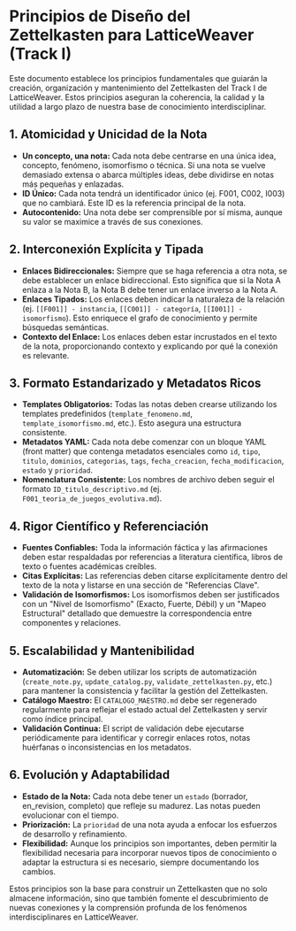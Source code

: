 # Principios de Diseño del Zettelkasten para LatticeWeaver (Track I)

Este documento establece los principios fundamentales que guiarán la creación, organización y mantenimiento del Zettelkasten del Track I de LatticeWeaver. Estos principios aseguran la coherencia, la calidad y la utilidad a largo plazo de nuestra base de conocimiento interdisciplinar.

## 1. Atomicidad y Unicidad de la Nota

-   **Un concepto, una nota:** Cada nota debe centrarse en una única idea, concepto, fenómeno, isomorfismo o técnica. Si una nota se vuelve demasiado extensa o abarca múltiples ideas, debe dividirse en notas más pequeñas y enlazadas.
-   **ID Único:** Cada nota tendrá un identificador único (ej. F001, C002, I003) que no cambiará. Este ID es la referencia principal de la nota.
-   **Autocontenido:** Una nota debe ser comprensible por sí misma, aunque su valor se maximice a través de sus conexiones.

## 2. Interconexión Explícita y Tipada

-   **Enlaces Bidireccionales:** Siempre que se haga referencia a otra nota, se debe establecer un enlace bidireccional. Esto significa que si la Nota A enlaza a la Nota B, la Nota B debe tener un enlace inverso a la Nota A.
-   **Enlaces Tipados:** Los enlaces deben indicar la naturaleza de la relación (ej. `[[F001]] - instancia`, `[[C001]] - categoría`, `[[I001]] - isomorfismo`). Esto enriquece el grafo de conocimiento y permite búsquedas semánticas.
-   **Contexto del Enlace:** Los enlaces deben estar incrustados en el texto de la nota, proporcionando contexto y explicando por qué la conexión es relevante.

## 3. Formato Estandarizado y Metadatos Ricos

-   **Templates Obligatorios:** Todas las notas deben crearse utilizando los templates predefinidos (`template_fenomeno.md`, `template_isomorfismo.md`, etc.). Esto asegura una estructura consistente.
-   **Metadatos YAML:** Cada nota debe comenzar con un bloque YAML (front matter) que contenga metadatos esenciales como `id`, `tipo`, `titulo`, `dominios`, `categorias`, `tags`, `fecha_creacion`, `fecha_modificacion`, `estado` y `prioridad`.
-   **Nomenclatura Consistente:** Los nombres de archivo deben seguir el formato `ID_titulo_descriptivo.md` (ej. `F001_teoria_de_juegos_evolutiva.md`).

## 4. Rigor Científico y Referenciación

-   **Fuentes Confiables:** Toda la información fáctica y las afirmaciones deben estar respaldadas por referencias a literatura científica, libros de texto o fuentes académicas creíbles.
-   **Citas Explícitas:** Las referencias deben citarse explícitamente dentro del texto de la nota y listarse en una sección de "Referencias Clave".
-   **Validación de Isomorfismos:** Los isomorfismos deben ser justificados con un "Nivel de Isomorfismo" (Exacto, Fuerte, Débil) y un "Mapeo Estructural" detallado que demuestre la correspondencia entre componentes y relaciones.

## 5. Escalabilidad y Mantenibilidad

-   **Automatización:** Se deben utilizar los scripts de automatización (`create_note.py`, `update_catalog.py`, `validate_zettelkasten.py`, etc.) para mantener la consistencia y facilitar la gestión del Zettelkasten.
-   **Catálogo Maestro:** El `CATALOGO_MAESTRO.md` debe ser regenerado regularmente para reflejar el estado actual del Zettelkasten y servir como índice principal.
-   **Validación Continua:** El script de validación debe ejecutarse periódicamente para identificar y corregir enlaces rotos, notas huérfanas o inconsistencias en los metadatos.

## 6. Evolución y Adaptabilidad

-   **Estado de la Nota:** Cada nota debe tener un `estado` (borrador, en_revision, completo) que refleje su madurez. Las notas pueden evolucionar con el tiempo.
-   **Priorización:** La `prioridad` de una nota ayuda a enfocar los esfuerzos de desarrollo y refinamiento.
-   **Flexibilidad:** Aunque los principios son importantes, deben permitir la flexibilidad necesaria para incorporar nuevos tipos de conocimiento o adaptar la estructura si es necesario, siempre documentando los cambios.

Estos principios son la base para construir un Zettelkasten que no solo almacene información, sino que también fomente el descubrimiento de nuevas conexiones y la comprensión profunda de los fenómenos interdisciplinares en LatticeWeaver.
